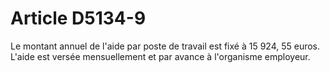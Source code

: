 # Article D5134-9

  
Le montant annuel de l'aide par poste de travail est fixé à 15 924, 55 euros.  
L'aide est versée mensuellement et par avance à l'organisme employeur.